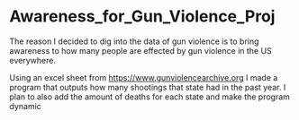 # Awareness_for_Gun_Violence_Proj
The reason I decided to dig into the data of gun violence is to bring awareness to how many people are effected by gun violence in the US everywhere.

Using an excel sheet from https://www.gunviolencearchive.org I made a program that outputs how many shootings that state had in the past year. I plan to also add the amount of deaths for each state and make the program dynamic
